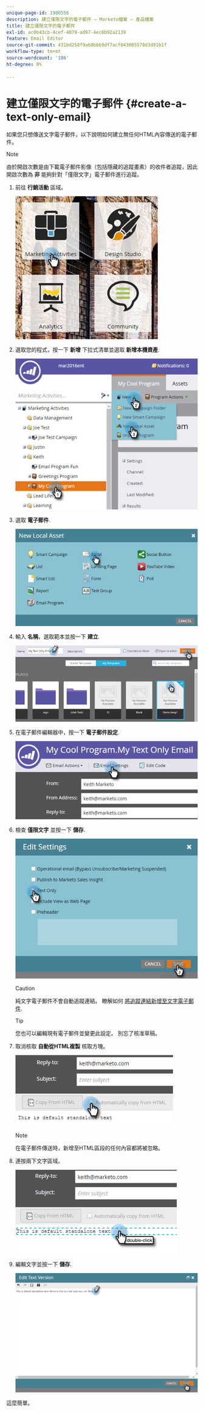 ```yaml
---
unique-page-id: 1900556
description: 建立僅限文字的電子郵件 — Marketo檔案 — 產品檔案
title: 建立僅限文字的電子郵件
exl-id: ac0b43cb-4cef-4079-ad97-4ec6b92a2139
feature: Email Editor
source-git-commit: 431bd258f9a68bbb9df7acf043085578d3d91b1f
workflow-type: tm+mt
source-wordcount: '186'
ht-degree: 0%

---
```


# 建立僅限文字的電子郵件 {#create-a-text-only-email}

如果您只想傳送文字電子郵件，以下說明如何建立無任何HTML內容傳送的電子郵件。

>[!NOTE]
>
>由於開啟次數是由下載電子郵件影像（包括隱藏的追蹤畫素）的收件者追蹤，因此開啟次數為 **非** 能夠針對「僅限文字」電子郵件進行追蹤。

1. 前往 **行銷活動** 區域。

   ![](assets/one-1.png)

1. 選取您的程式，按一下 **新增** 下拉式清單並選取 **新增本機資產**.

   ![](assets/two-1.png)

1. 選取 **電子郵件**.

   ![](assets/three-1.png)

1. 輸入 **名稱**，選取範本並按一下 **建立**.

   ![](assets/four-1.png)

1. 在電子郵件編輯器中，按一下 **電子郵件設定**.

   ![](assets/five.png)

1. 檢查 **僅限文字** 並按一下 **儲存**.

   ![](assets/six.png)

   >[!CAUTION]
   >
   >純文字電子郵件不會自動追蹤連結。 瞭解如何 [將追蹤連結新增至文字電子郵件](/help/marketo/product-docs/email-marketing/general/functions-in-the-editor/add-tracked-links-to-a-text-email.md).

   >[!TIP]
   >
   >您也可以編輯現有電子郵件並變更此設定。 別忘了核准草稿。

1. 取消核取 **自動從HTML複製** 核取方塊。

   ![](assets/seven.png)

   >[!NOTE]
   >
   >在電子郵件傳送時，新增至HTML區段的任何內容都將被忽略。

1. 連按兩下文字區域。

   ![](assets/eight.png)

1. 編輯文字並按一下 **儲存**.

   ![](assets/nine.png)

這麼簡單。
